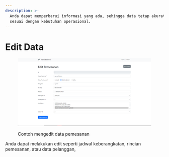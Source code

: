 ```yaml
---
description: >-
  Anda dapat memperbarui informasi yang ada, sehingga data tetap akurat dan
  sesuai dengan kebutuhan operasional.
---
```


# Edit Data

<figure><img src="../../.gitbook/assets/image (5).png" alt=""><figcaption><p>Contoh mengedit data pemesanan</p></figcaption></figure>

Anda dapat melakukan edit seperti jadwal keberangkatan, rincian pemesanan, atau data pelanggan,
